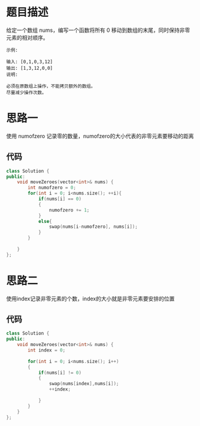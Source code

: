 # 题目描述
给定一个数组 nums，编写一个函数将所有 0 移动到数组的末尾，同时保持非零元素的相对顺序。

```
示例:

输入: [0,1,0,3,12]
输出: [1,3,12,0,0]
说明:

必须在原数组上操作，不能拷贝额外的数组。
尽量减少操作次数。
```

# 思路一
使用 numofzero 记录零的数量，numofzero的大小代表的非零元素要移动的距离

## 代码
```c++
class Solution {
public:
    void moveZeroes(vector<int>& nums) {
        int numofzero = 0;
        for(int i = 0; i<nums.size(); ++i){
            if(nums[i] == 0)
            {
                numofzero += 1;
            }
            else{
                swap(nums[i-numofzero], nums[i]);
            }
        }
        
    }
};
```

# 思路二
使用index记录非零元素的个数，index的大小就是非零元素要安排的位置

## 代码
```c++
class Solution {
public:
    void moveZeroes(vector<int>& nums) {
        int index = 0;
        
        for(int i = 0; i<nums.size(); i++)
        {
            if(nums[i] != 0)
            {
                swap(nums[index],nums[i]);
                ++index;
                
            }
        }
    }
};
```
